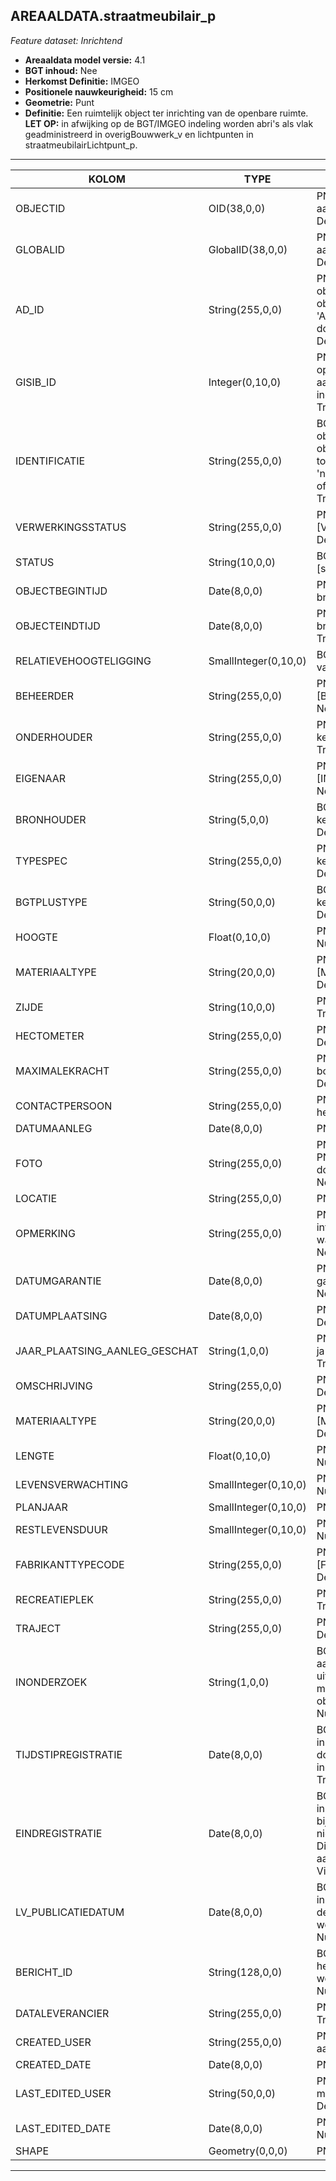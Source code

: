  ## AREAALDATA.straatmeubilair_p

*Feature dataset: Inrichtend*


* __Areaaldata model versie:__ 4.1
* __BGT inhoud:__ Nee
* __Herkomst Definitie:__ IMGEO
* __Positionele nauwkeurigheid:__ 15 cm
* __Geometrie:__ Punt
* __Definitie:__ Een ruimtelijk object ter inrichting van de openbare ruimte. __LET OP:__ in afwijking op de BGT/IMGEO indeling worden abri's als vlak geadministreerd in overigBouwwerk_v en lichtpunten in straatmeubilairLichtpunt_p.

***

|KOLOM                               |TYPE                    	|DEFINITIE|
|------                              |----          	        |-----    |
|OBJECTID                            |OID(38,0,0)               |PNH; Intern ArcGIS Identificatienummer, aangemaakt door ArcGIS; Nullable: False; Default: None|
|GLOBALID                            |GlobalID(38,0,0)          |PNH; Global Unique Identifier,  aangemaakt door ArcGIS; Nullable: False; Default: None|
|AD_ID                               |String(255,0,0)           |PNH; Uniek identificatienummer voor het object dat onveranderlijk is zolang het object bestaat in Areaaldata: in format 'AD.[GUID]'. Dit moet worden ingevuld door de aannemer; Nullable: False; Default: None|
|GISIB_ID                            |Integer(0,10,0)           |PNH; Uniek Identificatienummer beheer openbare ruimte (GISIB), wordt aangemaakt in GISIB en mag niet worden ingevuld door de aannemer; Nullable: True; Default: None|
|IDENTIFICATIE                       |String(255,0,0)           |BGT; Uniek identificatienummer voor het object dat onveranderlijk is zolang het object bestaat: bevat indien van toepassing BGT/IMKL ID in format 'nl.imgeo/imkl.bronhouderscode.LokaalID' of anders: '00000'.LokaalID; Nullable: True; Default: None|
|VERWERKINGSSTATUS                   |String(255,0,0)           |PNH; Status van de gegevens; keuzelijst [VERWERKINGSSTATUS]; Nullable: False; Default: Nieuw|
|STATUS                              |String(10,0,0)            |BGT; BGT status van het object; keuzelijst [status]; Nullable: False; Default: bestaand|
|OBJECTBEGINTIJD                     |Date(8,0,0)               |PNH; Datum waarop het object bij de bronhouder is ontstaan; Nullable: True|
|OBJECTEINDTIJD                      |Date(8,0,0)               |PNH; Datum waarop het object bij de bronhouder niet meer geldig is; Nullable: True|
|RELATIEVEHOOGTELIGGING              |SmallInteger(0,10,0)      |BGT; Aanduiding voor de relatieve hoogte van het object; Nullable: False; Default: 0|
|BEHEERDER                           |String(255,0,0)           |PNH; Beheerder van het object; keuzelijst [BEHEERDER]; Nullable: True; Default: None|
|ONDERHOUDER                         |String(255,0,0)           |PNH; Onderhouder van het object; keuzelijst [ONDERHOUDER]; Nullable: True; Default: None|
|EIGENAAR                            |String(255,0,0)           |PNH; Eigenaar van het object; keuzelijst [INSTANTIE]; Nullable: True; Default: None|
|BRONHOUDER                          |String(5,0,0)             |BGT; De bronhoudercode van het object; keuzelijst [bronhouder]; Nullable: False; Default: None|
|TYPESPEC                            |String(255,0,0)           |PNH; Nadere typering van het object; keuzelijst [typeSpecSTM]; Nullable: True; Default: None|
|BGTPLUSTYPE                         |String(50,0,0)            |BGT; Nadere type omschrijving in de BGT; keuzelijst [typeSTM]; Nullable: False; Default: None|
|HOOGTE                              |Float(0,10,0)             |PNH; Hoogte van het lichtpunt in meter; Nullable: True|
|MATERIAALTYPE                       |String(20,0,0)            |PNH; Materiaalkeuze; keuzelijst [MATERIAALTYPE]; Nullable: True; Default: None|
|ZIJDE                               |String(10,0,0)            |PNH; Zijde; keuzelijst [ZIJDE]; Nullable: True; Default: None|
|HECTOMETER                          |String(255,0,0)           |PNH; Hectometrering; Nullable: True; Default: None|
|MAXIMALEKRACHT                      |String(255,0,0)           |PNH; Maximale toegestaan kracht op de bolder (Newton? TODO); Nullable: True; Default: None|
|CONTACTPERSOON                      |String(255,0,0)           |PNH; Contactpersoon namens de herdenkers; Nullable: True; Default: None|
|DATUMAANLEG                         |Date(8,0,0)               |PNH; Datum Aanleg; Nullable: True|
|FOTO                                |String(255,0,0)           |PNH; Locatie van de foto op de S schijf bij PNH. Deze hoeft niet gevuld te worden door de aannemer. Nullable: True; Default: None
|LOCATIE                             |String(255,0,0)           |PNH; Zijweg; Nullable: True; Default: None|
|OPMERKING                           |String(255,0,0)           |PNH; Toevoeging van subjectieve informatie met betrekking tot opmerkelijke waarnemingen; Nullable: True; Default: None|
|DATUMGARANTIE                       |Date(8,0,0)               |PNH; Datum en jaartal tot wanneer de garantie geldig is; Nullable: True; Default: None|
|DATUMPLAATSING                      |Date(8,0,0)               |PNH; Datum aanleg; Nullable: True; Default: None|
|JAAR_PLAATSING_AANLEG_GESCHAT       |String(1,0,0)             |PNH; Jaar plaatsing of aanleg is geschat: ja of nee; keuzelijst [jaNee]; Nullable: True; Default: N|
|OMSCHRIJVING                        |String(255,0,0)           |PNH; Extra toelichting; Nullable: True; Default: None|
|MATERIAALTYPE                       |String(20,0,0)            |PNH; Materiaaltype; keuzelijst [MATERIAALTYPE]; Nullable: True; Default: None|
|LENGTE                              |Float(0,10,0)             |PNH; Lengte van de boom in meter; Nullable: True|
|LEVENSVERWACHTING                   |SmallInteger(0,10,0)      |PNH; Levensverwachting in jaren jaar; Nullable: True|
|PLANJAAR                            |SmallInteger(0,10,0)      |PNH; Planjaar; Nullable: True|
|RESTLEVENSDUUR                      |SmallInteger(0,10,0)      |PNH; Restlevensduur in maanden; Nullable: True; Default: None|
|FABRIKANTTYPECODE                   |String(255,0,0)           |PNH; Fabrikanttypecode; keuzelijst [FABRIKANT_TYPECODE]; Nullable: True; Default: None|
|RECREATIEPLEK                       |String(255,0,0)           |PNH; FK naar recreatieplek_v; Nullable: True; Default: None
|TRAJECT                             |String(255,0,0)           |PNH; FK naar traject_v; Nullable: True; Default: None|
|INONDERZOEK                         |String(1,0,0)             |BGT; Een aanduiding waarmee wordt aangegeven dat een onderzoek wordt uitgevoerd naar de juistheid van een of meer gegevens van het betreffende object: Ja/Nee; keuzelijst [jaNee]; Nullable: False; Default: N; Visible:No|
|TIJDSTIPREGISTRATIE                 |Date(8,0,0)               |BGT; Datum en tijdstip waarop deze instantie van het object is opgenomen door de bronhouder. Dit mag niet worden ingevuld door de aannemer; Nullable: True; Default: None; Visible:No|
|EINDREGISTRATIE                     |Date(8,0,0)               |BGT; Datum en tijdstip waarop deze instantie van het object niet meer geldig is bij de bronhouder. Wanneer deze waarde niet is ingevuld is de instantie nog geldig. Dit mag niet worden ingevuld door de aannemer; Nullable: True; Default: None; Visible:No|
|LV_PUBLICATIEDATUM                  |Date(8,0,0)               |BGT; Datum en tijdstip waarop deze instantie van het object is opgenomen in de Landelijke Voorziening. Dit mag niet worden ingevuld door de aannemer; Nullable: True; Default: None; Visible:No|
|BERICHT_ID                          |String(128,0,0)           |BGT; Nummer van het bericht dat PNH heeft verzonden naar LV. Dit mag niet worden ingevuld door de aannemer; Nullable: True; Default: None; Visible:No|
|DATALEVERANCIER                     |String(255,0,0)           |PNH; Leverancier van de data; Nullable: True; Default: None|
|CREATED_USER                        |String(255,0,0)           |PNH; Naam van gebruiker die de rij heeft aangemaakt; Nullable: True; Default: None|
|CREATED_DATE                        |Date(8,0,0)               |PNH; Aanmaakdatum; Nullable: True|
|LAST_EDITED_USER                    |String(50,0,0)            |PNH; Naam van gebruiker die de laatste mutatie heeft doorgevoerd; Nullable: True; Default: None|
|LAST_EDITED_DATE                    |Date(8,0,0)               |PNH; Datum van de laatste mutatie; Nullable: True|
|SHAPE                               |Geometry(0,0,0)           |PNH; Punt|


***
